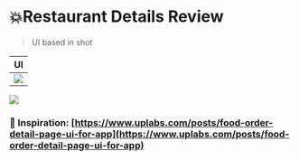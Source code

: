 # 💥Restaurant Details Review

> UI based in shot



|UI|
|--|
|<img src='https://github.com/arleyhr/flutter_challenges/blob/develop/restaurant_details_review/screenshots/screen.png?raw=true' />

<img src='https://assets.materialup.com/uploads/409ec980-081b-4b81-b264-201734858b4b/preview.jpg' />


### 🌌 Inspiration: [https://www.uplabs.com/posts/food-order-detail-page-ui-for-app](https://www.uplabs.com/posts/food-order-detail-page-ui-for-app)